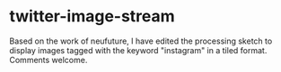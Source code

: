 twitter-image-stream
====================

Based on the work of neufuture, I have edited the processing sketch to display images tagged with the keyword "instagram" in a tiled format. Comments welcome. 